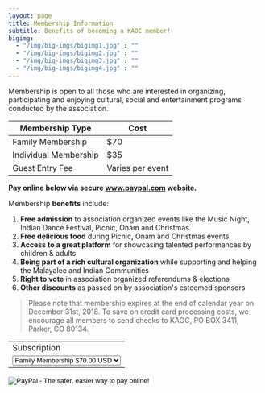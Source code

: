 ```yaml
---
layout: page
title: Membership Information
subtitle: Benefits of becoming a KAOC member!
bigimg:
  - "/img/big-imgs/bigimg1.jpg" : ""
  - "/img/big-imgs/bigimg2.jpg" : ""
  - "/img/big-imgs/bigimg3.jpg" : ""
  - "/img/big-imgs/bigimg4.jpg" : ""
---
```

Membership is open to all those who are interested in organizing, participating and enjoying cultural, social and entertainment programs conducted by the association.

|Membership Type       | Cost             |
|----------------------|------------------|
|Family Membership     | $70              |
|Individual Membership | $35              |
|Guest Entry Fee       | Varies per event |

<!---**Membership for 2016 year is now closed!**--->
**Pay online below via secure www.paypal.com website.**

Membership **benefits** include:  
1. **Free admission** to association organized events like the Music Night, Indian Dance Festival, Picnic, Onam and Christmas  
2. **Free delicious food** during Picnic, Onam and Christmas events  
3. **Access to a great platform** for showcasing talented performances by children & adults  
4. **Being part of a rich cultural organization** while supporting and helping the Malayalee and Indian Communities  
5. **Right to vote** in association organized referendums & elections  
6. **Other discounts** as passed on by association's esteemed sponsors  

>Please note that membership expires at the end of calendar year on December 31st, 2018. 
To save on credit card processing costs, we encourage all members to send checks to KAOC, PO BOX 3411, Parker, CO 80134.

<form action="https://www.paypal.com/cgi-bin/webscr" method="post" target="_top">
<input type="hidden" name="cmd" value="_s-xclick">
<input type="hidden" name="hosted_button_id" value="6YYL2BXQM3YPJ">
<table>
<tr><td><input type="hidden" name="on0" value="Subscription">Subscription</td></tr><tr><td><select name="os0">
	<option value="Family Membership">Family Membership $70.00 USD</option>
	<option value="Single Membership">Single Membership $35.00 USD</option>
</select> </td></tr>
</table>
<input type="hidden" name="currency_code" value="USD">
<input type="image" src="https://www.paypalobjects.com/en_US/i/btn/btn_paynowCC_LG.gif" border="0" name="submit" alt="PayPal - The safer, easier way to pay online!">
<img alt="" border="0" src="https://www.paypalobjects.com/en_US/i/scr/pixel.gif" width="1" height="1">
</form>
